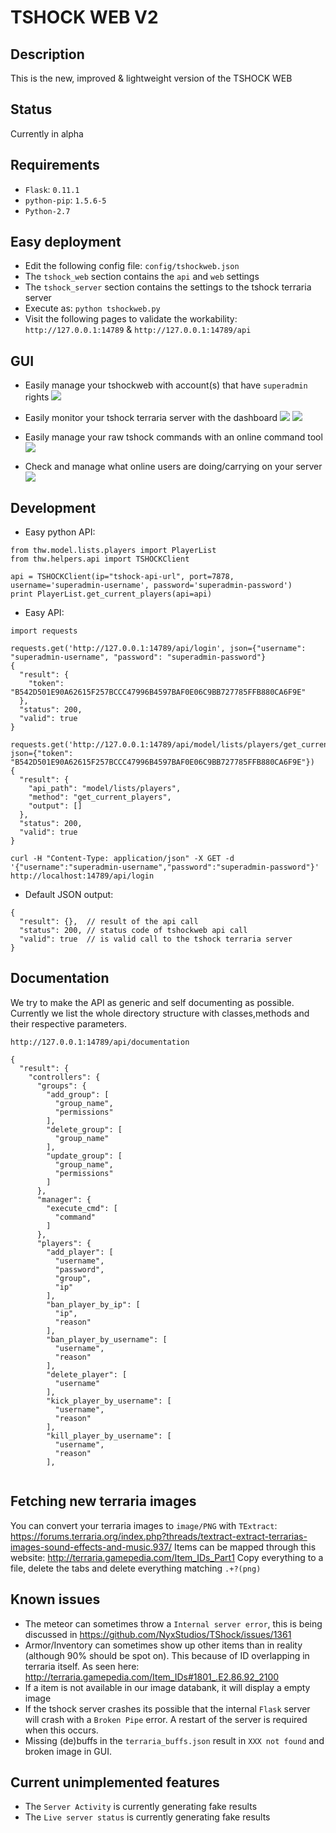 # TSHOCK WEB V2

## Description
This is the new, improved & lightweight version of the TSHOCK WEB

## Status
Currently in alpha

## Requirements
* `Flask`: `0.11.1`
* `python-pip`: `1.5.6-5`
* `Python-2.7`

## Easy deployment
* Edit the following config file: `config/tshockweb.json`
* The `tshock_web` section contains the `api` and `web` settings
* The `tshock_server` section contains the settings to the tshock terraria server
* Execute as: `python tshockweb.py`
* Visit the following pages to validate the workability: `http://127.0.0.1:14789` & `http://127.0.0.1:14789/api`

## GUI

* Easily manage your tshockweb with account(s) that have `superadmin` rights
![](http://i.imgur.com/PiXO1kj.png)

* Easily monitor your tshock terraria server with the dashboard
![](http://i.imgur.com/tFlLHtU.png)
![](http://i.imgur.com/k9sayny.png)

* Easily manage your raw tshock commands with an online command tool
![](http://i.imgur.com/Q1R4Rzx.png)

* Check and manage what online users are doing/carrying on your server
![](http://i.imgur.com/siUIN5u.png)

## Development
* Easy python API:
```
from thw.model.lists.players import PlayerList
from thw.helpers.api import TSHOCKClient

api = TSHOCKClient(ip="tshock-api-url", port=7878, username='superadmin-username', password='superadmin-password')
print PlayerList.get_current_players(api=api)
```

* Easy API: 
```
import requests

requests.get('http://127.0.0.1:14789/api/login', json={"username": "superadmin-username", "password": "superadmin-password"}
{
  "result": {
    "token": "B542D501E90A62615F257BCCC47996B4597BAF0E06C9BB727785FFB880CA6F9E"
  }, 
  "status": 200, 
  "valid": true
}

requests.get('http://127.0.0.1:14789/api/model/lists/players/get_current_players', json={"token": "B542D501E90A62615F257BCCC47996B4597BAF0E06C9BB727785FFB880CA6F9E"})
{
  "result": {
    "api_path": "model/lists/players", 
    "method": "get_current_players", 
    "output": []
  }, 
  "status": 200, 
  "valid": true
}

curl -H "Content-Type: application/json" -X GET -d '{"username":"superadmin-username","password":"superadmin-password"}' http://localhost:14789/api/login
```

* Default JSON output:
```
{
  "result": {},  // result of the api call
  "status": 200, // status code of tshockweb api call
  "valid": true  // is valid call to the tshock terraria server
}
```

## Documentation
We try to make the API as generic and self documenting as possible. Currently we list the whole directory structure with classes,methods and their respective parameters. 
```
http://127.0.0.1:14789/api/documentation

{
  "result": {
    "controllers": {
      "groups": {
        "add_group": [
          "group_name", 
          "permissions"
        ], 
        "delete_group": [
          "group_name"
        ], 
        "update_group": [
          "group_name", 
          "permissions"
        ]
      }, 
      "manager": {
        "execute_cmd": [
          "command"
        ]
      }, 
      "players": {
        "add_player": [
          "username", 
          "password", 
          "group", 
          "ip"
        ], 
        "ban_player_by_ip": [
          "ip", 
          "reason"
        ], 
        "ban_player_by_username": [
          "username", 
          "reason"
        ], 
        "delete_player": [
          "username"
        ], 
        "kick_player_by_username": [
          "username", 
          "reason"
        ], 
        "kill_player_by_username": [
          "username", 
          "reason"
        ], 
        
```

## Fetching new terraria images
You can convert your terraria images to `image/PNG` with `TExtract`: https://forums.terraria.org/index.php?threads/textract-extract-terrarias-images-sound-effects-and-music.937/
Items can be mapped through this website: http://terraria.gamepedia.com/Item_IDs_Part1
Copy everything to a file, delete the tabs and delete everything matching `.+?(png)`

## Known issues
* The meteor can sometimes throw a `Internal server error`, this is being discussed in https://github.com/NyxStudios/TShock/issues/1361
* Armor/Inventory can sometimes show up other items than in reality (although 90% should be spot on). This because of ID overlapping in terraria itself. As seen here: http://terraria.gamepedia.com/Item_IDs#1801_.E2.86.92_2100
* If a item is not available in our image databank, it will display a empty image
* If the tshock server crashes its possible that the internal `Flask` server will crash with a `Broken Pipe` error. A restart of the server is required when this occurs.
* Missing (de)buffs in the `terraria_buffs.json` result in `XXX not found` and broken image in GUI.

## Current unimplemented features
* The `Server Activity` is currently generating fake results
* The `Live server status` is currently generating fake results
